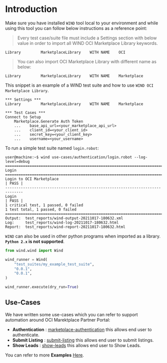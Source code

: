# Introduction

Make sure you have installed `WIND` tool local to your environment and while using this tool you can follow below instructions as a reference point:

> Every test case/suite file must include a Settings section with below value in order to import all WIND OCI Marketplace Library keywords.

```
Library         MarketplaceLibrary    WITH NAME    OCI
```

> You can also import OCI Marketplace Library with different name as below:

```
Library         MarketplaceLibrary    WITH NAME    Marketplace
```

This snippet is an example of a WIND test suite and how to use `WIND OCI Marketplace Library`. 

```
*** Settings ***
Library         MarketplaceLibrary    WITH NAME    Marketplace

*** Test Cases ***
Connect to Setup
    Marketplace.Generate Auth Token
    ...    base_api_url=<your_marketplace_api_url>
    ...    client_id=<your_client_id>
    ...    secret_key=<your_client_key>
    ...    username=<your_username>
```

To run a simple test suite named `login.robot`:

```shell
user@machine:~$ wind use-cases/authentication/login.robot --log-level=debug
==============================================================================
Login                                                                         
==============================================================================
Login to OCI Marketplace                                              | PASS |
------------------------------------------------------------------------------
Login                                                                 | PASS |
1 critical test, 1 passed, 0 failed
1 test total, 1 passed, 0 failed
==============================================================================
Output:  test_reports/wind-output-20211017-180632.xml
Log:     test_reports/wind-log-20211017-180632.html
Report:  test_reports/wind-report-20211017-180632.html
```

`WIND` can also be used in other python programs when imported as a library. **`Python 2.x` is not supported**.

```python
from wind.wind import Wind

wind_runner = Wind(
    "test_suites/my_example_test_suite",
    "0.0.1",
    "0.0.1",
)

wind_runner.execute(dry_run=True)
```

## Use-Cases

We have written some use-cases which you can refer to support automation around OCI Marektplace Partner Portal:

- **Authentication** : [marketplace-authentication](./authentication) this allows end user to authenticate.
- **Submit Listing** : [submit-listing](./submit-listing) this allows end user to submit listings.
- **Show Leads** : [show-leads](./show-leads) this allows end user to Show Leads.

You can refer to more **Examples** [Here](./examples/README.md).